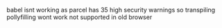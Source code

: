 babel isnt working as parcel has 35 high security warnings
so transpiling pollyfilling wont work
not supported in old browser
